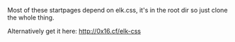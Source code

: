 Most of these startpages depend on elk.css, it's in the root dir so just clone the whole thing.

Alternatively get it here: http://0x16.cf/elk-css
